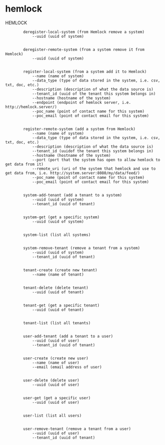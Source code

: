hemlock
=======

HEMLOCK

            deregister-local-system (from Hemlock remove a system)
                --uuid (uuid of system)
            

            deregister-remote-system (from a system remove it from Hemlock)
                --uuid (uuid of system)
            

            register-local-system (from a system add it to Hemlock)
                --name (name of system)
                --data_type (type of data stored in the system, i.e. csv, txt, doc, etc.)
                --description (description of what the data source is)
                --tenant_id (uuid of the tenant this system belongs in)
                --hostname (hostname of the system)
                --endpoint (endpoint of hemlock server, i.e. http://hemlock.server/)
                --poc_name (point of contact name for this system)
                --poc_email (point of contact email for this system)
            

            register-remote-system (add a system from Hemlock)
                --name (name of system)
                --data_type (type of data stored in the system, i.e. csv, txt, doc, etc.)
                --description (description of what the data source is)
                --tenant_id (uuidof the tenant this system belongs in)
                --hostname (hostname of the system)
                --port (port that the system has open to allow hemlock to get data from it)
                --remote_uri (uri of the system that hemlock and use to get data from, i.e. http://system.server:8080/my/data/feed/)
                --poc_name (point of contact name for this system)
                --poc_email (point of contact email for this system)
            

            system-add-tenant (add a tenant to a system)
                --uuid (uuid of system)
                --tenant_id (uuid of tenant)
            

            system-get (get a specific system)
                --uuid (uuid of system)
            

            system-list (list all systems)
            

            system-remove-tenant (remove a tenant from a system)
                --uuid (uuid of system)
                --tenant_id (uuid of tenant)
            

            tenant-create (create new tenant)
                --name (name of tenant)
            

            tenant-delete (delete tenant)
                --uuid (uuid of tenant)
            

            tenant-get (get a specific tenant)
                --uuid (uuid of tenant)
            

            tenant-list (list all tenants)
            

            user-add-tenant (add a tenant to a user)
                --uuid (uuid of user)
                --tenant_id (uuid of tenant)
            

            user-create (create new user)
                --name (name of user)
                --email (email address of user)
            

            user-delete (delete user)
                --uuid (uuid of user)
            

            user-get (get a specific user)
                --uuid (uuid of user)
            

            user-list (list all users)
            

            user-remove-tenant (remove a tenant from a user)
                --uuid (uuid of user)
                --tenant_id (uuid of tenant)
            
